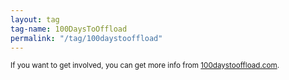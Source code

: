 ```yaml
---
layout: tag
tag-name: 100DaysToOffload
permalink: "/tag/100daystooffload"
---
```

<small>If you want to get involved, you can get more info from [100daystooffload.com](https://100daystooffload.com/).</small>